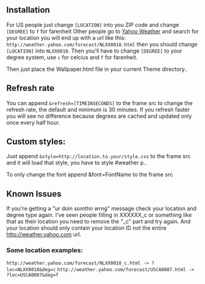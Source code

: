## Installation
For US people just change `[LOCATION]` into you ZIP code and change `[DEGREE]` to `f` for farenheit
Other people go to [Yahoo Weather](http://weather.yahoo.com/) and search for your location you will end up with a url like this: `http://weather.yahoo.com/forecast/NLXX0018.html` then you should change `[LOCATION]` into `NLXX0018`. Then you'll have to change `[DEGREE]` to your degree system, use `c` for celcius and `f` for farenheit.

Then just place the Wallpaper.html file in your current Theme directory..

## Refresh rate
You can append `&refresh=[TIMEINSECONDS]` to the frame src to change the refresh rate, the default and minimum is 30 minutes. If you refresh faster you will see no difference because degrees are cached and updated only once every half hour.

## Custom styles:
Just append `&style=http://location.to.your/style.css` to the frame src and it will load that style, you have to style #weather p..

To only change the font append &font=FontName to the frame src

## Known Issues
If you're getting a "ur doin somthn wrng" message check your location and degree type again. I've seen people filling in XXXXXX_c or something like that as their location you need to remove the "_c" part and try again. And your location should only contain your location ID not the entire http://weather.yahoo.com url.

### Some location examples:
`http://weather.yahoo.com/forecast/NLXX0018_c.html -> ?loc=NLXX0018&deg=c`
`http://weather.yahoo.com/forecast/USCA0087.html -> ?loc=USCA0087&deg=f`